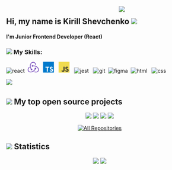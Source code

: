 <img src="https://user-images.githubusercontent.com/5713670/87202985-820dcb80-c2b6-11ea-9f56-7ec461c497c3.gif" width="200px" align="right"/>

##  Hi, my name is Kirill Shevchenko <img src="https://media.giphy.com/media/iigp4VDyf5dCLRlGkm/giphy.gif" width="30px"/>  

#### I'm Junior Frontend Developer (React)

### <img src="https://media.giphy.com/media/28xdRHsAQf7kcLmxDq/giphy.gif" width="30px" >  My Skills:

<p>
<img src="https://www.vectorlogo.zone/logos/reactjs/reactjs-icon.svg" alt="react" width="30" height="30" title='React'  />&nbsp 
<img src="https://raw.githubusercontent.com/devicons/devicon/master/icons/redux/redux-original.svg" alt="redux" width="30" height="30" title='Redux'/> &nbsp
<img src="https://raw.githubusercontent.com/devicons/devicon/master/icons/typescript/typescript-original.svg" alt="typescript" width="30" height="30" title='TypeScript'/> &nbsp
<img src="https://raw.githubusercontent.com/devicons/devicon/master/icons/javascript/javascript-original.svg" alt="javascript" width="30" height="30" title='JavaScript'/> &nbsp
<img src="https://www.vectorlogo.zone/logos/jestjsio/jestjsio-icon.svg" alt="jest" width="30" height="30" title='Jest'/>  &nbsp
<img src="https://www.vectorlogo.zone/logos/git-scm/git-scm-icon.svg" alt="git" width="30" height="30" title='Git'/>&nbsp
<img src="https://www.vectorlogo.zone/logos/figma/figma-icon.svg" alt="figma" width="30" height="30" title='Figma'/>&nbsp
<img src="https://www.vectorlogo.zone/logos/w3_html5/w3_html5-icon.svg" alt="html" width="30" height="30" title='HTML'/> &nbsp
<img src="https://www.vectorlogo.zone/logos/w3_css/w3_css-icon.svg" alt="css" width="30" height="30" title='CSS'/>&nbsp
</p>

<p align="left"><img src="https://github-readme-stats.vercel.app/api/top-langs/?username=fh192&layout=compact&theme=midnight-purple&bg_color=1F222E&hide_border=true" />

##  <img src ="https://media.giphy.com/media/S3nZ8V9uemShxiWX8g/giphy.gif" width="30px"> My top open source projects

<p align="center">
<a href="https://github.com/Fh192/social-network"><img src="https://github-readme-stats.vercel.app/api/pin/?username=Fh192&repo=social-network&theme=midnight-purple&bg_color=1F222E&hide_border=true"></a>
<a href="https://github.com/Fh192/covid"><img src="https://github-readme-stats.vercel.app/api/pin/?username=Fh192&repo=covid&theme=midnight-purple&bg_color=1F222E&hide_border=true"></a>
<a href="https://github.com/Fh192/currency-converter"> <img src="https://github-readme-stats.vercel.app/api/pin/?username=Fh192&repo=currency-converter&theme=midnight-purple&bg_color=1F222E&hide_border=true"></a>
<a href="https://github.com/Fh192/todo"> <img src="https://github-readme-stats.vercel.app/api/pin/?username=Fh192&repo=todo&theme=midnight-purple&bg_color=1F222E&hide_border=true"></a>
</p>

<p align="center">
  <a href="https://github.com/Fh192?tab=repositories"><img alt="All Repositories" title="All Repositories" src="https://custom-icon-badges.herokuapp.com/badge/-All%20Repos-2962FF?style=for-the-badge&logoColor=white&logo=repo"/></a>
</p>

## <img src="https://raw.githubusercontent.com/samfromaway/samfromaway/master/.github/images/fire.gif" width="30px"> Statistics

<p align="center">
<img src="https://github-readme-streak-stats.herokuapp.com?user=Fh192&theme=midnight-purple&date_format=M%20j%5B%2C%20Y%5D&background=1F222E&hide_border=true" />
<img src="https://github-readme-stats.vercel.app/api/wakatime?username=fh192&theme=midnight-purple&bg_color=1F222E&hide_border=true"/>
</p>
